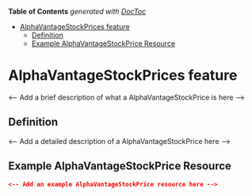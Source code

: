 <!-- START doctoc generated TOC please keep comment here to allow auto update -->
<!-- DON'T EDIT THIS SECTION, INSTEAD RE-RUN doctoc TO UPDATE -->

**Table of Contents** _generated with [DocToc](https://github.com/thlorenz/doctoc)_

- [AlphaVantageStockPrices feature](#alphavantagestockprices-feature)
  - [Definition](#definition)
  - [Example AlphaVantageStockPrice Resource](#example-alphavantagestockprice-resource)

<!-- END doctoc generated TOC please keep comment here to allow auto update -->

# AlphaVantageStockPrices feature

<-- Add a brief description of what a AlphaVantageStockPrice is here -->

## Definition

<-- Add a detailed description of a AlphaVantageStockPrice here -->

## Example AlphaVantageStockPrice Resource

```json
<-- Add an example AlphaVantageStockPrice resource here -->
```
